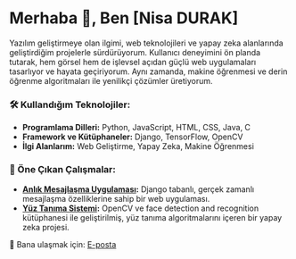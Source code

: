 

# Merhaba 👋, Ben [Nisa DURAK]

Yazılım geliştirmeye olan ilgimi, web teknolojileri ve yapay zeka alanlarında geliştirdiğim projelerle sürdürüyorum. Kullanıcı deneyimini ön planda tutarak, hem görsel hem de işlevsel açıdan güçlü web uygulamaları tasarlıyor ve hayata geçiriyorum. Aynı zamanda, makine öğrenmesi ve derin öğrenme algoritmaları ile yenilikçi çözümler üretiyorum.

### 🛠️ Kullandığım Teknolojiler:
- **Programlama Dilleri:** Python, JavaScript, HTML, CSS, Java, C
- **Framework ve Kütüphaneler:** Django, TensorFlow, OpenCV
- **İlgi Alanlarım:** Web Geliştirme, Yapay Zeka, Makine Öğrenmesi

### 📂 Öne Çıkan Çalışmalar:

- **[Anlık Mesajlaşma Uygulaması](#):** Django tabanlı, gerçek zamanlı mesajlaşma özelliklerine sahip bir web uygulaması.
- **[Yüz Tanıma Sistemi](#):** OpenCV ve face detection and recognition kütüphanesi ile geliştirilmiş, yüz tanıma algoritmalarını içeren bir yapay zeka projesi.

💬 Bana ulaşmak için: [E-posta](mailto:nisa.drk06@gmail.com)

